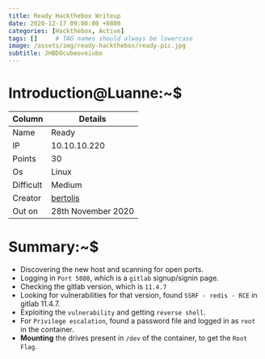 ```yaml
---
title: Ready Hackthebox Writeup
date: 2020-12-17 09:00:00 +0800
categories: [Hackthebox, Active]
tags: []     # TAG names should always be lowercase
image: /assets/img/ready-hackthebox/ready-pic.jpg
subtitle: JHBDOcubeoveiubo
---
```



# Introduction@Luanne:~$


Column | Details
------------ | -------------
Name | Ready
IP | 10.10.10.220
Points | 30
Os | Linux
Difficult | Medium
Creator | [bertolis](https://app.hackthebox.eu/users/27897)
Out on | 28th November 2020

# Summary:~$

* Discovering the new host and scanning for open ports.
* Logging in `Port 5080`, which is a `gitlab` signup/signin page.
* Checking the gitlab version, which is `11.4.7`
* Looking for vulnerabilities for that version, found `SSRF - redis - RCE` in gitlab 11.4.7.
* Exploiting the `vulnerability` and getting `reverse shell`.
* For `Privilege escalation`, found a password file and logged in as `root` in the container.
* **Mounting** the drives present in `/dev` of the container, to get the `Root Flag`.
